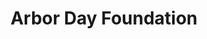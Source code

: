 ---
title: Arbor Day Foundation
url: 'https://www.arborday.org/'
categories:
  - 63a7cfb3-7cd5-4282-af9d-e5ed41572d1b
tags:
  - reforestation
description: >-
  The Arbor Day Foundation is a 501(c)(3) nonprofit conservation and education
  organization. A million members, donors, and partners support our programs to
  make our world greener and healthier.
image: null
blueprint: action

---